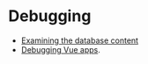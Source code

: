 # Debugging

* [Examining the database content](https://youtu.be/PFCoBx4o5t8)
* [Debugging Vue apps](https://youtu.be/pBC02dVb7yM). 

